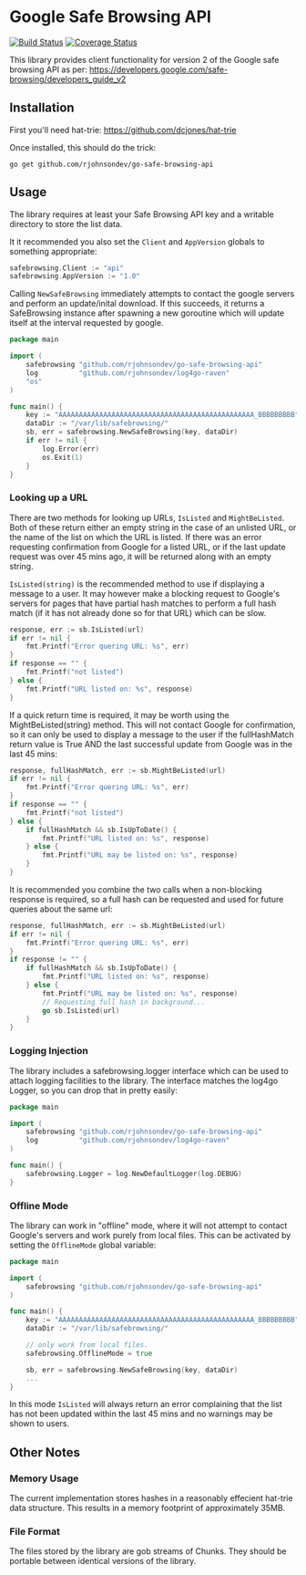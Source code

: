 Google Safe Browsing API
========================

[![Build Status](https://travis-ci.org/rjohnsondev/go-safe-browsing-api.png?branch=master)](https://travis-ci.org/rjohnsondev/go-safe-browsing-api)
[![Coverage Status](https://coveralls.io/repos/rjohnsondev/go-safe-browsing-api/badge.png?branch=HEAD)](https://coveralls.io/r/rjohnsondev/go-safe-browsing-api?branch=HEAD)

This library provides client functionality for version 2 of the Google safe
browsing API as per:
https://developers.google.com/safe-browsing/developers_guide_v2

Installation
------------

First you'll need hat-trie: https://github.com/dcjones/hat-trie

Once installed, this should do the trick:

    go get github.com/rjohnsondev/go-safe-browsing-api

Usage
-----

The library requires at least your Safe Browsing API key and a writable
directory to store the list data.

It it recommended you also set the <code>Client</code> and
<code>AppVersion</code> globals to something appropriate:

```go
safebrowsing.Client := "api"
safebrowsing.AppVersion := "1.0"
```

Calling <code>NewSafeBrowsing</code> immediately attempts to contact the google
servers and perform an update/inital download.  If this succeeds, it returns a
SafeBrowsing instance after spawning a new goroutine which will update itself
at the interval requested by google.

```go
package main

import (
	safebrowsing "github.com/rjohnsondev/go-safe-browsing-api"
    log          "github.com/rjohnsondev/log4go-raven"
    "os"
)

func main() {
    key := "AAAAAAAAAAAAAAAAAAAAAAAAAAAAAAAAAAAAAAAAAAAAAAAA_BBBBBBBBB"
    dataDir := "/var/lib/safebrowsing/"
	sb, err = safebrowsing.NewSafeBrowsing(key, dataDir)
	if err != nil {
		log.Error(err)
        os.Exit(1)
	}
}
```

### Looking up a URL

There are two methods for looking up URLs, <code>IsListed</code> and
<code>MightBeListed</code>.  Both of these return either an empty string in the
case of an unlisted URL, or the name of the list on which the URL is listed.
If there was an error requesting confirmation from Google for a listed URL, or
if the last update request was over 45 mins ago, it will be returned along with
an empty string.

<code>IsListed(string)</code> is the recommended method to use if displaying a
message to a user.  It may however make a blocking request to Google's servers
for pages that have partial hash matches to perform a full hash match (if it
has not already done so for that URL) which can be slow.

```go
response, err := sb.IsListed(url)
if err != nil {
    fmt.Printf("Error quering URL: %s", err)
}
if response == "" {
    fmt.Printf("not listed")
} else {
    fmt.Printf("URL listed on: %s", response)
}
```

If a quick return time is required, it may be worth using the
MightBeListed(string) method.  This will not contact Google for confirmation,
so it can only be used to display a message to the user if the fullHashMatch
return value is True AND the last successful update from Google was in the last
45 mins:

```go
response, fullHashMatch, err := sb.MightBeListed(url)
if err != nil {
    fmt.Printf("Error quering URL: %s", err)
}
if response == "" {
    fmt.Printf("not listed")
} else {
    if fullHashMatch && sb.IsUpToDate() {
        fmt.Printf("URL listed on: %s", response)
    } else {
        fmt.Printf("URL may be listed on: %s", response)
    }
}
```

It is recommended you combine the two calls when a non-blocking response is
required, so a full hash can be requested and used for future queries about the
same url:

```go
response, fullHashMatch, err := sb.MightBeListed(url)
if err != nil {
    fmt.Printf("Error quering URL: %s", err)
}
if response != "" {
    if fullHashMatch && sb.IsUpToDate() {
        fmt.Printf("URL listed on: %s", response)
    } else {
        fmt.Printf("URL may be listed on: %s", response)
        // Requesting full hash in background...
        go sb.IsListed(url)
    }
}
```

### Logging Injection

The library includes a safebrowsing.logger interface which can be used to
attach logging facilities to the library.  The interface matches the log4go
Logger, so you can drop that in pretty easily:

```go
package main

import (
	safebrowsing "github.com/rjohnsondev/go-safe-browsing-api"
    log          "github.com/rjohnsondev/log4go-raven"
)

func main() {
    safebrowsing.Logger = log.NewDefaultLogger(log.DEBUG)
}
```

### Offline Mode

The library can work in "offline" mode, where it will not attempt to contact
Google's servers and work purely from local files.  This can be activated by
setting the <code>OfflineMode</code> global variable:

```go
package main

import (
	safebrowsing "github.com/rjohnsondev/go-safe-browsing-api"
)

func main() {
    key := "AAAAAAAAAAAAAAAAAAAAAAAAAAAAAAAAAAAAAAAAAAAAAAAA_BBBBBBBBB"
    dataDir := "/var/lib/safebrowsing/"

    // only work from local files.
	safebrowsing.OfflineMode = true

	sb, err = safebrowsing.NewSafeBrowsing(key, dataDir)
	...
}
```

In this mode <code>IsListed</code> will always return an error complaining that
the list has not been updated within the last 45 mins and no warnings may be
shown to users.

Other Notes
-----------

### Memory Usage

The current implementation stores hashes in a reasonably effecient hat-trie
data structure.  This results in a memory footprint of approximately 35MB.

### File Format

The files stored by the library are gob streams of Chunks.  They should be
portable between identical versions of the library.
